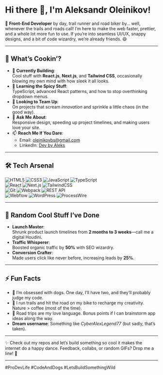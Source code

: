# Hi there 👋, I'm Aleksandr Oleinikov!

🚀 **Front-End Developer** by day, trail runner and road biker by… well, whenever the trails and roads call! I’m here to make the web faster, prettier, and a whole lot more fun to use. If you’re into seamless UI/UX, snappy designs, and a bit of code wizardry, we’re already friends. 😄

---

## 🌟 What’s Cookin’?

- 🔭 **Currently Building**:  
  Cool stuff with **React.js**, **Next.js**, and **Tailwind CSS**, occasionally blowing my own mind with how sleek it all looks.  
- 🌱 **Learning the Spicy Stuff**:  
  TypeScript, advanced React patterns, and how to stop overthinking dropdown menus.  
- 👯 **Looking to Team Up**:  
  On projects that scream *innovation* and sprinkle a little chaos (in the good way).  
- 💬 **Ask Me About**:  
  Responsive design, speeding up project timelines, and making users love your site.  
- 📫 **Reach Me If You Dare**:  
  - Email: [oleinikovbs@gmail.com](mailto:oleinikovbs@gmail.com)  
  - LinkedIn: [Dev by Aleks](https://www.linkedin.com/in/developedbyaleks/)  

---

## 🛠️ Tech Arsenal

![HTML5](https://img.shields.io/badge/HTML5-%23E34F26.svg?style=for-the-badge&logo=html5&logoColor=white)
![CSS3](https://img.shields.io/badge/CSS3-%231572B6.svg?style=for-the-badge&logo=css3&logoColor=white)
![JavaScript](https://img.shields.io/badge/JavaScript-%23F7DF1E.svg?style=for-the-badge&logo=javascript&logoColor=black)
![TypeScript](https://img.shields.io/badge/TypeScript-%23007ACC.svg?style=for-the-badge&logo=typescript&logoColor=white)  
![React](https://img.shields.io/badge/React-%2361DAFB.svg?style=for-the-badge&logo=react&logoColor=black)
![Next.js](https://img.shields.io/badge/Next.js-%23000000.svg?style=for-the-badge&logo=next.js&logoColor=white)
![TailwindCSS](https://img.shields.io/badge/TailwindCSS-%2338B2AC.svg?style=for-the-badge&logo=tailwind-css&logoColor=white)  
![Git](https://img.shields.io/badge/Git-%23F05032.svg?style=for-the-badge&logo=git&logoColor=white)
![Webpack](https://img.shields.io/badge/Webpack-%238DD6F9.svg?style=for-the-badge&logo=webpack&logoColor=black)
![REST API](https://img.shields.io/badge/REST-API-%23FF6F00.svg?style=for-the-badge&logo=postman&logoColor=white)  
![Webflow](https://img.shields.io/badge/Webflow-%236E56FF.svg?style=for-the-badge&logo=webflow&logoColor=white)
![WordPress](https://img.shields.io/badge/WordPress-%2321759B.svg?style=for-the-badge&logo=wordpress&logoColor=white)
![ProcessWire](https://img.shields.io/badge/ProcessWire-%23FF4088.svg?style=for-the-badge)

---

## 🚀 Random Cool Stuff I’ve Done

- **Launch Master**:  
  Shrunk product launch timelines from **2 months to 3 weeks**—call me a digital Houdini.  
- **Traffic Whisperer**:  
  Boosted organic traffic by **50%** with SEO wizardry.  
- **Conversion Crafter**:  
  Made users click like never before, increasing leads by **25%**.

---

## ⚡ Fun Facts

- 🐶 I’m obsessed with dogs. One day, I’ll have two, and they’ll probably judge my code.  
- 🌄 I run trails and hit the road on my bike to recharge my creativity. Nature > coffee (most of the time).  
- 🚗 Road trips are my love language. Bonus points if I can brainstorm app ideas along the way.  
- **Dream username**: Something like *CyberAlexLegend77* (but sadly, that’s taken).

---

✨ Check out my repos and let’s build something so cool it makes the internet do a happy dance. Feedback, collabs, or random GIFs? Drop me a line! 🖤

---

#ProDevLife #CodeAndDogs #LetsBuildSomethingWild

